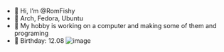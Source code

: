 - 👋 Hi, I’m @RomFishy
- 🐧 Arch, Fedora, Ubuntu
- 👾 My hobby is working on a computer and making some of them and programing 
- 🎂 Birthday: 12.08
![image](https://github.com/RomFishy/RomFishy/assets/106806717/5c3bbd24-74b0-4a40-8521-5fb7837c8e96)


<!---
RomFishy/RomFishy is a ✨ special ✨ repository because its `README.md` (this file) appears on your GitHub profile.
You can click the Preview link to take a look at your changes.
--->
